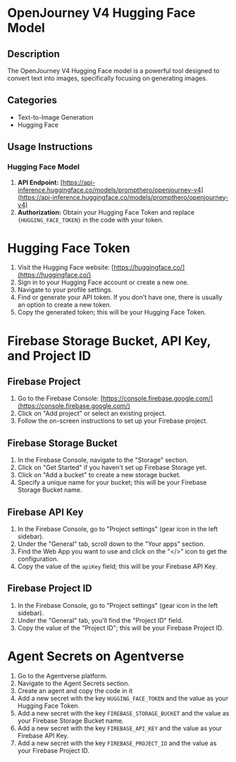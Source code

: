# OpenJourney V4 Hugging Face Model

## Description
The OpenJourney V4 Hugging Face model is a powerful tool designed to convert text into images, specifically focusing on generating images.

## Categories
- Text-to-Image Generation
- Hugging Face

## Usage Instructions

### Hugging Face Model
1. **API Endpoint:** [https://api-inference.huggingface.co/models/prompthero/openjourney-v4](https://api-inference.huggingface.co/models/prompthero/openjourney-v4)
2. **Authorization:** Obtain your Hugging Face Token and replace `{HUGGING_FACE_TOKEN}` in the code with your token.

# Hugging Face Token

1. Visit the Hugging Face website: [https://huggingface.co/](https://huggingface.co/)
2. Sign in to your Hugging Face account or create a new one.
3. Navigate to your profile settings.
4. Find or generate your API token. If you don't have one, there is usually an option to create a new token.
5. Copy the generated token; this will be your Hugging Face Token.

# Firebase Storage Bucket, API Key, and Project ID

## Firebase Project

1. Go to the Firebase Console: [https://console.firebase.google.com/](https://console.firebase.google.com/)
2. Click on "Add project" or select an existing project.
3. Follow the on-screen instructions to set up your Firebase project.

## Firebase Storage Bucket

1. In the Firebase Console, navigate to the "Storage" section.
2. Click on "Get Started" if you haven't set up Firebase Storage yet.
3. Click on "Add a bucket" to create a new storage bucket.
4. Specify a unique name for your bucket; this will be your Firebase Storage Bucket name.

## Firebase API Key

1. In the Firebase Console, go to "Project settings" (gear icon in the left sidebar).
2. Under the "General" tab, scroll down to the "Your apps" section.
3. Find the Web App you want to use and click on the "</>" icon to get the configuration.
4. Copy the value of the `apiKey` field; this will be your Firebase API Key.

## Firebase Project ID

1. In the Firebase Console, go to "Project settings" (gear icon in the left sidebar).
2. Under the "General" tab, you'll find the "Project ID" field.
3. Copy the value of the "Project ID"; this will be your Firebase Project ID.

# Agent Secrets on Agentverse

1. Go to the Agentverse platform.
2. Navigate to the Agent Secrets section.
3. Create an agent and copy the code in it
4. Add a new secret with the key `HUGGING_FACE_TOKEN` and the value as your Hugging Face Token.
5. Add a new secret with the key `FIREBASE_STORAGE_BUCKET` and the value as your Firebase Storage Bucket name.
6. Add a new secret with the key `FIREBASE_API_KEY` and the value as your Firebase API Key.
7. Add a new secret with the key `FIREBASE_PROJECT_ID` and the value as your Firebase Project ID.
